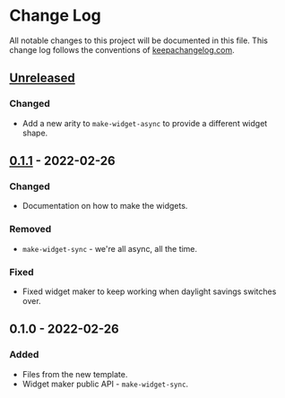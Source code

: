 # Change Log
All notable changes to this project will be documented in this file. This change log follows the conventions of [keepachangelog.com](http://keepachangelog.com/).

## [Unreleased]
### Changed
- Add a new arity to `make-widget-async` to provide a different widget shape.

## [0.1.1] - 2022-02-26
### Changed
- Documentation on how to make the widgets.

### Removed
- `make-widget-sync` - we're all async, all the time.

### Fixed
- Fixed widget maker to keep working when daylight savings switches over.

## 0.1.0 - 2022-02-26
### Added
- Files from the new template.
- Widget maker public API - `make-widget-sync`.

[Unreleased]: https://sourcehost.site/your-name/web-api/compare/0.1.1...HEAD
[0.1.1]: https://sourcehost.site/your-name/web-api/compare/0.1.0...0.1.1

